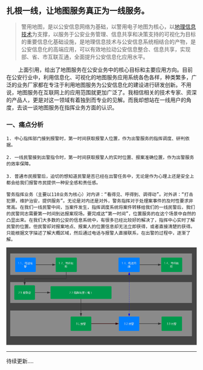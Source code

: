 ## 扎根一线，让地图服务真正为一线服务。

> 警用地图，是以公安信息网络为基础，以警用电子地图为核心，以[地理信息技术](https://baike.baidu.com/item/%E5%9C%B0%E7%90%86%E4%BF%A1%E6%81%AF%E6%8A%80%E6%9C%AF)为支撑，以服务于公安业务管理、信息共享和决策支持的可视化为目标的重要信息化基础设施，是地理信息技术与公安信息系统相结合的产物，是公安信息化的高端应用，可以有效地拉动公安信息整合、信息共享，实现部、省、市互联互通，全面提升公安信息化应用水平。

        上面引用，给出了地图服务在公安业务中的核心目标和主要应用方向。目前在公安行业中，利用信息化、可视化的地图服务应用系统各色各样，种类繁多，广泛的业务厂家都在专注于利用地图服务为公安信息化的建设进行研发创新。不用说，地图服务在互联网上的应用范围就更加广泛了。我相信相关的技术专家、资深的产品人，更是对这一领域有着独到而专业的见解。而我却想站在一线用户的角度，去谈一谈地图服务在指挥业务方面的认识。

### 一、痛点分析

```
1. 中心指挥部门接到报警时，第一时间获取报警人位置，作为出警服务的指挥调度、研判依据。

2. 一线民警接到出警指令时，第一时间获取报警人的实时位置、报案准确位置，作为出警服务的效率保障。

3. 普通市民报警后，迫切的想知道民警是否已经在出警任务中，无论是作为心理上还是安全上都会给我们报警市民提供一种安全感和责任感。
```

    警务指挥业务（主要以110业务为核心）对内讲：“看得见、呼得到、调得动”。对外讲：“打击犯罪，维护治安，提供服务”。无论是对内还是对外，警务指挥对于处理案事件的及时性要求非常高。在我们一线民警中间，当案件发生，指挥调度系统将案件转移给我们的一线民警后，我们的民警同志需要第一时间到达报案现场。要完成这“第一时间”，位置服务的在这个场景中自然的凸显出来。在我们大多数的公安的信息系统中，有很多已经比较好的解决了，指挥中心实时了解民警的位置。但民警却对报案地点、报案人的位置信息却无法立即获得，或者直接清楚的获得。只能根据文字描述了解大概区域，然后通过电话与报警人直接联系，在出警的过程中，逐渐了解。

![](../../assets/images/product-idea-share-map-01.png)

---

待续更新....
